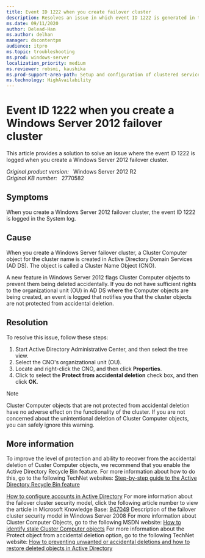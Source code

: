 ```yaml
---
title: Event ID 1222 when you create failover cluster
description: Resolves an issue in which event ID 1222 is generated in the System log when you create a Windows Server 2012 failover cluster.
ms.date: 09/11/2020
author: Delead-Han
ms.author: delhan
manager: dscontentpm
audience: itpro
ms.topic: troubleshooting
ms.prod: windows-server
localization_priority: medium
ms.reviewer: robsmi, kaushika
ms.prod-support-area-path: Setup and configuration of clustered services and applications
ms.technology: HighAvailability
---
```

# Event ID 1222 when you create a Windows Server 2012 failover cluster

This article provides a solution to solve an issue where the event ID 1222 is logged when you create a Windows Server 2012 failover cluster.

_Original product version:_ &nbsp; Windows Server 2012 R2  
_Original KB number:_ &nbsp; 2770582

## Symptoms

When you create a Windows Server 2012 failover cluster, the event ID 1222 is logged in the System log.

## Cause

When you create a Windows Server failover cluster, a Cluster Computer object for the cluster name is created in Active Directory Domain Services (AD DS). The object is called a Cluster Name Object (CNO).

A new feature in Windows Server 2012 flags Cluster Computer objects to prevent them being deleted accidentally. If you do not have sufficient rights to the organizational unit (OU) in AD DS where the Computer objects are being created, an event is logged that notifies you that the cluster objects are not protected from accidental deletion.

## Resolution

To resolve this issue, follow these steps:

1. Start Active Directory Administrative Center, and then select the tree view.
2. Select the CNO's organizational unit (OU).
3. Locate and right-click the CNO, and then click **Properties**.
4. Click to select the **Protect from accidental deletion**  check box, and then click **OK**.

> [!NOTE]
> Cluster Computer objects that are not protected from accidental deletion have no adverse effect on the functionality of the cluster. If you are not concerned about the unintentional deletion of Cluster Computer objects, you can safely ignore this warning.

## More information

To improve the level of protection and ability to recover from the accidental deletion of Custer Computer objects, we recommend that you enable the Active Directory Recycle Bin feature. For more information about how to do this, go to the following TechNet websites: [Step-by-step guide to the Active Directory Recycle Bin feature](https://technet.microsoft.com/library/dd392261%28v=ws.10%29.aspx) 

[How to configure accounts in Active Directory](https://technet.microsoft.com/library/cc731002%28v=ws.10%29.aspx) 
For more information about the failover cluster security model, click the following article number to view the article in Microsoft Knowledge Base: [947049](https://support.microsoft.com/help/947049) Description of the failover cluster security model in Windows Server 2008
For more information about Cluster Computer Objects, go to the following MSDN website: [How to identify stale Cluster Computer objects](https://blogs.msdn.com/b/clustering/archive/2011/08/17/10197069.aspx) 
For more information about the Protect object from accidental deletion option, go to the following TechNet website: [How to preventing unwanted or accidental deletions and how to restore deleted objects in Active Directory](https://blogs.technet.com/b/abizerh/archive/2009/06/09/preventing-unwanted-accidental-deletions-and-restore-deleted-objects-in-active-directory.aspx)
